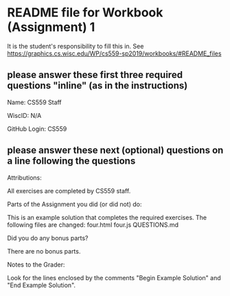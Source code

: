 # README file for Workbook (Assignment) 1

It is the student's responsibility to fill this in.
See <https://graphics.cs.wisc.edu/WP/cs559-sp2019/workbooks/#README_files>

## please answer these first three required questions "inline" (as in the instructions)

Name: CS559 Staff

WiscID: N/A

GitHub Login: CS559

## please answer these next (optional) questions on a line following the questions 

Attributions:

All exercises are completed by CS559 staff.

Parts of the Assignment you did (or did not) do:

This is an example solution that completes the required exercises. The following files are changed:
four.html
four.js
QUESTIONS.md

Did you do any bonus parts?

There are no bonus parts.

Notes to the Grader:

Look for the lines enclosed by the comments "Begin Example Solution" and "End Example Solution".

